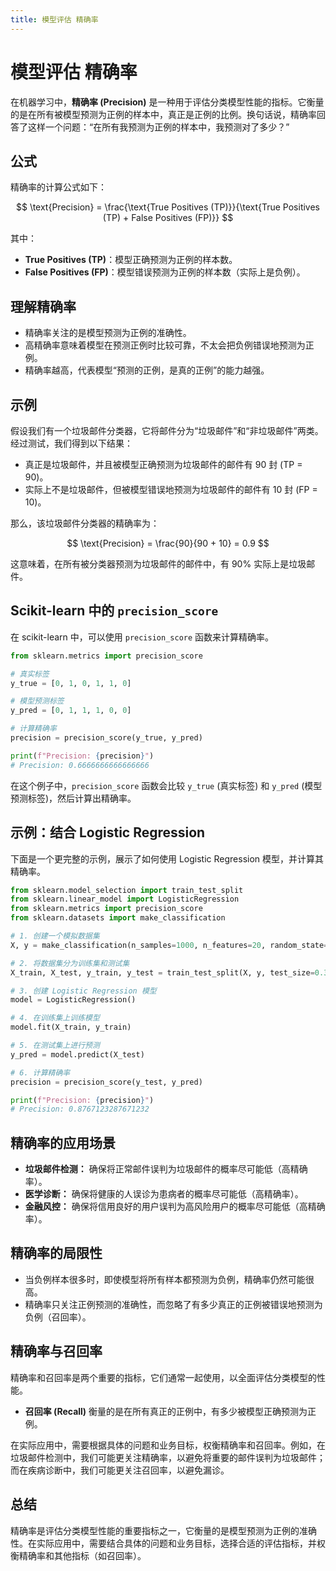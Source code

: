```yaml
---
title: 模型评估 精确率
---
```


# 模型评估 精确率

在机器学习中，**精确率 (Precision)** 是一种用于评估分类模型性能的指标。它衡量的是在所有被模型预测为正例的样本中，真正是正例的比例。换句话说，精确率回答了这样一个问题：“在所有我预测为正例的样本中，我预测对了多少？”

## 公式

精确率的计算公式如下：

$$
\text{Precision} = \frac{\text{True Positives (TP)}}{\text{True Positives (TP) + False Positives (FP)}}
$$

其中：

*   **True Positives (TP)**：模型正确预测为正例的样本数。
*   **False Positives (FP)**：模型错误预测为正例的样本数（实际上是负例）。

## 理解精确率

*   精确率关注的是模型预测为正例的准确性。
*   高精确率意味着模型在预测正例时比较可靠，不太会把负例错误地预测为正例。
*   精确率越高，代表模型“预测的正例，是真的正例”的能力越强。

## 示例

假设我们有一个垃圾邮件分类器，它将邮件分为“垃圾邮件”和“非垃圾邮件”两类。经过测试，我们得到以下结果：

*   真正是垃圾邮件，并且被模型正确预测为垃圾邮件的邮件有 90 封 (TP = 90)。
*   实际上不是垃圾邮件，但被模型错误地预测为垃圾邮件的邮件有 10 封 (FP = 10)。

那么，该垃圾邮件分类器的精确率为：

$$
\text{Precision} = \frac{90}{90 + 10} = 0.9
$$

这意味着，在所有被分类器预测为垃圾邮件的邮件中，有 90% 实际上是垃圾邮件。

## Scikit-learn 中的 `precision_score`

在 scikit-learn 中，可以使用 `precision_score` 函数来计算精确率。

```python
from sklearn.metrics import precision_score

# 真实标签
y_true = [0, 1, 0, 1, 1, 0]

# 模型预测标签
y_pred = [0, 1, 1, 1, 0, 0]

# 计算精确率
precision = precision_score(y_true, y_pred)

print(f"Precision: {precision}")
# Precision: 0.6666666666666666
```

在这个例子中，`precision_score` 函数会比较 `y_true` (真实标签) 和 `y_pred` (模型预测标签)，然后计算出精确率。

## 示例：结合 Logistic Regression

下面是一个更完整的示例，展示了如何使用 Logistic Regression 模型，并计算其精确率。

```python
from sklearn.model_selection import train_test_split
from sklearn.linear_model import LogisticRegression
from sklearn.metrics import precision_score
from sklearn.datasets import make_classification

# 1. 创建一个模拟数据集
X, y = make_classification(n_samples=1000, n_features=20, random_state=42)

# 2. 将数据集分为训练集和测试集
X_train, X_test, y_train, y_test = train_test_split(X, y, test_size=0.3, random_state=42)

# 3. 创建 Logistic Regression 模型
model = LogisticRegression()

# 4. 在训练集上训练模型
model.fit(X_train, y_train)

# 5. 在测试集上进行预测
y_pred = model.predict(X_test)

# 6. 计算精确率
precision = precision_score(y_test, y_pred)

print(f"Precision: {precision}")
# Precision: 0.8767123287671232
```

## 精确率的应用场景

*   **垃圾邮件检测：** 确保将正常邮件误判为垃圾邮件的概率尽可能低（高精确率）。
*   **医学诊断：** 确保将健康的人误诊为患病者的概率尽可能低（高精确率）。
*   **金融风控：** 确保将信用良好的用户误判为高风险用户的概率尽可能低（高精确率）。

## 精确率的局限性

*   当负例样本很多时，即使模型将所有样本都预测为负例，精确率仍然可能很高。
*   精确率只关注正例预测的准确性，而忽略了有多少真正的正例被错误地预测为负例（召回率）。

## 精确率与召回率

精确率和召回率是两个重要的指标，它们通常一起使用，以全面评估分类模型的性能。

*   **召回率 (Recall)** 衡量的是在所有真正的正例中，有多少被模型正确预测为正例。

在实际应用中，需要根据具体的问题和业务目标，权衡精确率和召回率。例如，在垃圾邮件检测中，我们可能更关注精确率，以避免将重要的邮件误判为垃圾邮件；而在疾病诊断中，我们可能更关注召回率，以避免漏诊。

## 总结

精确率是评估分类模型性能的重要指标之一，它衡量的是模型预测为正例的准确性。在实际应用中，需要结合具体的问题和业务目标，选择合适的评估指标，并权衡精确率和其他指标（如召回率）。
